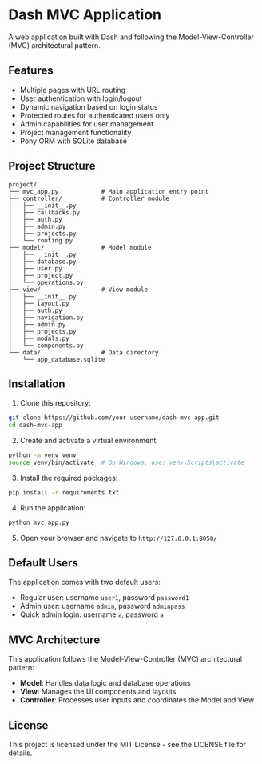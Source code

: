 # Dash MVC Application

A web application built with Dash and following the Model-View-Controller (MVC) architectural pattern.

## Features

- Multiple pages with URL routing
- User authentication with login/logout
- Dynamic navigation based on login status
- Protected routes for authenticated users only
- Admin capabilities for user management
- Project management functionality
- Pony ORM with SQLite database

## Project Structure

```
project/
├── mvc_app.py            # Main application entry point
├── controller/           # Controller module
│   ├── __init__.py
│   ├── callbacks.py
│   ├── auth.py
│   ├── admin.py
│   ├── projects.py
│   └── routing.py
├── model/                # Model module
│   ├── __init__.py
│   ├── database.py
│   ├── user.py
│   ├── project.py
│   └── operations.py
├── view/                 # View module
│   ├── __init__.py
│   ├── layout.py
│   ├── auth.py
│   ├── navigation.py
│   ├── admin.py
│   ├── projects.py
│   ├── modals.py
│   └── components.py
└── data/                 # Data directory
    └── app_database.sqlite
```

## Installation

1. Clone this repository:
```bash
git clone https://github.com/your-username/dash-mvc-app.git
cd dash-mvc-app
```

2. Create and activate a virtual environment:
```bash
python -m venv venv
source venv/bin/activate  # On Windows, use: venv\Scripts\activate
```

3. Install the required packages:
```bash
pip install -r requirements.txt
```

4. Run the application:
```bash
python mvc_app.py
```

5. Open your browser and navigate to `http://127.0.0.1:8050/`

## Default Users

The application comes with two default users:
- Regular user: username `user1`, password `password1`
- Admin user: username `admin`, password `adminpass`
- Quick admin login: username `a`, password `a`

## MVC Architecture

This application follows the Model-View-Controller (MVC) architectural pattern:

- **Model**: Handles data logic and database operations
- **View**: Manages the UI components and layouts
- **Controller**: Processes user inputs and coordinates the Model and View

## License

This project is licensed under the MIT License - see the LICENSE file for details.